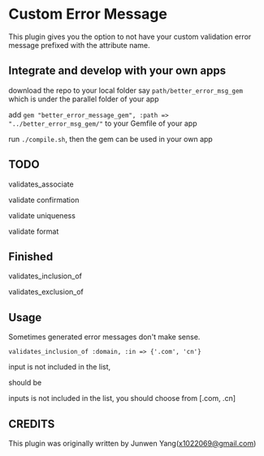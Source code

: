 Custom Error Message
====================

This plugin gives you the option to not have your custom validation error message 
prefixed with the attribute name.


Integrate and develop with your own apps
-------

download the repo to your local folder say `path/better_error_msg_gem` which is under the parallel folder of your app

add `gem "better_error_message_gem", :path => "../better_error_msg_gem/"` to your Gemfile of your app

run `./compile.sh`, then the gem can be used in your own app

TODO
-------
validates_associate

validate confirmation

validate uniqueness

validate format

Finished
--------
validates_inclusion_of

validates_exclusion_of


Usage
-----

Sometimes generated error messages don't make sense.

    validates_inclusion_of :domain, :in => {'.com', 'cn'}
    
input is not included in the list,

should be 

inputs is not included in the list, you should choose from [.com, .cn]


CREDITS
-------

This plugin was originally written by Junwen Yang(x1022069@gmail.com)
